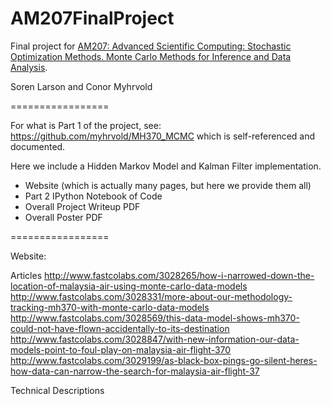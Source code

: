 AM207FinalProject
=================

Final project for <a href="http://iacs-courses.seas.harvard.edu/courses/am207/index.html">AM207: Advanced Scientific Computing: Stochastic Optimization Methods. Monte Carlo Methods for Inference and Data Analysis</a>.

Soren Larson and Conor Myhrvold

=================

For what is Part 1 of the project, see: https://github.com/myhrvold/MH370_MCMC which is self-referenced and documented.

Here we include a Hidden Markov Model and Kalman Filter implementation.

- Website (which is actually many pages, but here we provide them all)
- Part 2 IPython Notebook of Code
- Overall Project Writeup PDF
- Overall Poster PDF

=================

Website:

Articles
http://www.fastcolabs.com/3028265/how-i-narrowed-down-the-location-of-malaysia-air-using-monte-carlo-data-models
http://www.fastcolabs.com/3028331/more-about-our-methodology-tracking-mh370-with-monte-carlo-data-models
http://www.fastcolabs.com/3028569/this-data-model-shows-mh370-could-not-have-flown-accidentally-to-its-destination
http://www.fastcolabs.com/3028847/with-new-information-our-data-models-point-to-foul-play-on-malaysia-air-flight-370
http://www.fastcolabs.com/3029199/as-black-box-pings-go-silent-heres-how-data-can-narrow-the-search-for-malaysia-air-flight-37

Technical Descriptions
